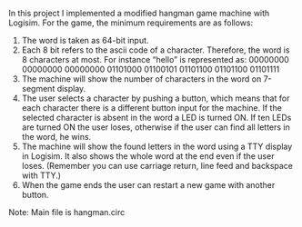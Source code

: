 In this project I implemented a modified hangman game machine with Logisim. For the game, the minimum requirements are as follows:

1. The word is taken as 64-bit input.
2. Each 8 bit refers to the ascii code of a character. Therefore, the word is 8 characters at most. For instance “hello” is represented as:
00000000 00000000 00000000 01101000 01100101 01101100 01101100 01101111
3. The machine will show the number of characters in the word on 7-segment display.
4. The user selects a character by pushing a button, which means that for each character there is a different button input for the machine. If the selected character is absent in the word a LED is turned ON. If ten LEDs are turned ON the user loses, otherwise if the user can find all letters in the word, he wins.
5. The machine will show the found letters in the word using a TTY display in Logisim. It also shows the whole word at the end even if the user loses. (Remember you can use carriage return, line feed and backspace with TTY.)
6. When the game ends the user can restart a new game with another button.

Note: Main file is hangman.circ
